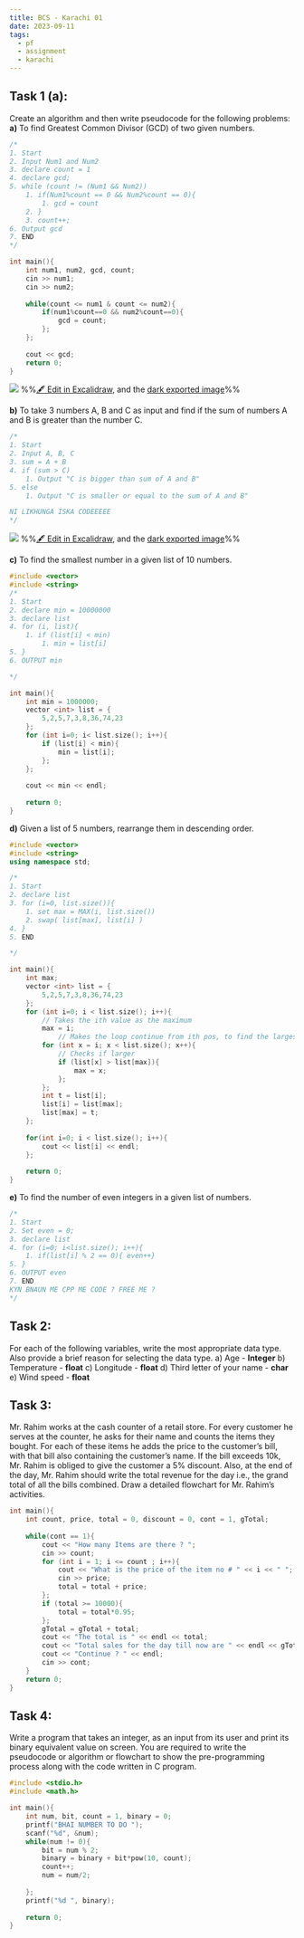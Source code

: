 ```yaml
---
title: BCS - Karachi 01
date: 2023-09-11
tags:
  - pf
  - assignment
  - karachi
---
```

## Task 1 (a):
Create an algorithm and then write pseudocode for the following problems:
**a)** To find Greatest Common Divisor (GCD) of two given numbers.

```cpp
/* 
1. Start
2. Input Num1 and Num2
3. declare count = 1
4. declare gcd;
5. while (count != (Num1 && Num2))
	1. if(Num1%count == 0 && Num2%count == 0){
		1. gcd = count
	2. }
	3. count++;
6. Output gcd
7. END
*/

int main(){
	int num1, num2, gcd, count;
	cin >> num1;
	cin >> num2;
	
	while(count <= num1 & count <= num2){
		if(num1%count==0 && num2%count==0){
			gcd = count;
		};
	};
	
	cout << gcd;
	return 0;
}
```

![](notes/1.General/PF%20Fast/Assignments/attachments/BCS%20-%20Karachi%2001%202023-09-11%2021.32.10.excalidraw.svg)
%%[🖋 Edit in Excalidraw](notes/1.General/PF%20Fast/Assignments/attachments/BCS%20-%20Karachi%2001%202023-09-11%2021.32.10.excalidraw.md), and the [dark exported image](notes/1.General/PF%20Fast/Assignments/attachments/BCS%20-%20Karachi%2001%202023-09-11%2021.32.10.excalidraw.dark.svg)%%

**b)** To take 3 numbers A, B and C as input and find if the sum of numbers A and B is greater than the
number C.

```cpp
/*
1. Start
2. Input A, B, C
3. sum = A + B
4. if (sum > C)
	1. Output "C is bigger than sum of A and B"
5. else
	1. Output "C is smaller or equal to the sum of A and B"

NI LIKHUNGA ISKA CODEEEEE
*/
```

![](notes/1.General/PF%20Fast/Assignments/attachments/BCS%20-%20Karachi%2001%202023-09-11%2021.52.53.excalidraw.svg)
%%[🖋 Edit in Excalidraw](notes/1.General/PF%20Fast/Assignments/attachments/BCS%20-%20Karachi%2001%202023-09-11%2021.52.53.excalidraw.md), and the [dark exported image](notes/1.General/PF%20Fast/Assignments/attachments/BCS%20-%20Karachi%2001%202023-09-11%2021.52.53.excalidraw.dark.svg)%%

**c)** To find the smallest number in a given list of 10 numbers.
```cpp
#include <vector>
#include <string>
/* 
1. Start
2. declare min = 10000000
3. declare list
4. for (i, list){
	1. if (list[i] < min)
		1. min = list[i]
5. }
6. OUTPUT min

*/

int main(){
	int min = 1000000;
	vector <int> list = {
		5,2,5,7,3,8,36,74,23
	};
	for (int i=0; i< list.size(); i++){
		if (list[i] < min){
			min = list[i];
		};
	};
	
	cout << min << endl;
	
	return 0;
}

```

**d)** Given a list of 5 numbers, rearrange them in descending order.

```cpp
#include <vector>
#include <string>
using namespace std;

/*
1. Start
2. declare list
3. for (i=0, list.size()){
	1. set max = MAX(i, list.size())
	2. swap( list[max], list[i] )
4. }
5. END

*/

int main(){
	int max;
	vector <int> list = {
		5,2,5,7,3,8,36,74,23
	};
	for (int i=0; i < list.size(); i++){
		// Takes the ith value as the maximum
		max = i;
			// Makes the loop continue from ith pos, to find the largest 
		for (int x = i; x < list.size(); x++){
			// Checks if larger
			if (list[x] > list[max]){
				max = x;
			};	
		};
		int t = list[i];
		list[i] = list[max];
		list[max] = t;
	};
	
	for(int i=0; i < list.size(); i++){
		cout << list[i] << endl;
	};
	
	return 0;
}
```


**e)** To find the number of even integers in a given list of numbers.

```cpp
/* 
1. Start
2. Set even = 0;
3. declare list
4. for (i=0; i<list.size(); i++){
	1. if(list[i] % 2 == 0){ even++}
5. }
6. OUTPUT even
7. END
KYN BNAUN ME CPP ME CODE ? FREE ME ? 
*/
```

## Task 2:
For each of the following variables, write the most appropriate data type. Also provide a brief reason for
selecting the data type.
a) Age - **Integer**
b) Temperature - **float**
c) Longitude - **float**
d) Third letter of your name - **char**
e) Wind speed - **float**

## Task 3:
Mr. Rahim works at the cash counter of a retail store. For every customer he serves at the counter, he asks for their name and counts the items they bought. For each of these items he adds the price to the customer’s bill, with that bill also containing the customer’s name. If the bill exceeds 10k, Mr. Rahim is obliged to give the customer a 5% discount. Also, at the end of the day, Mr. Rahim should write the total revenue for the day i.e., the grand total of all the bills combined.
Draw a detailed flowchart for Mr. Rahim’s activities.

```cpp
int main(){
	int count, price, total = 0, discount = 0, cont = 1, gTotal;
	
	while(cont == 1){
		cout << "How many Items are there ? ";
		cin >> count; 
		for (int i = 1; i <= count ; i++){
			cout << "What is the price of the item no # " << i << " ";
			cin >> price;
			total = total + price;
		};
		if (total >= 10000){
			total = total*0.95;
		};
		gTotal = gTotal + total;
		cout << "The total is " << endl << total;
		cout << "Total sales for the day till now are " << endl << gTotal;
		cout << "Continue ? " << endl;
		cin >> cont;
	}
	return 0;
}
```

## Task 4:
Write a program that takes an integer, as an input from its user and print its binary equivalent value on screen. You are required to write the pseudocode or algorithm or flowchart to show the pre-programming process along with the code written in C program.

```c
#include <stdio.h>
#include <math.h>

int main(){
	int num, bit, count = 1, binary = 0;
	printf("BHAI NUMBER TO DO ");
	scanf("%d", &num);
	while(num != 0){
		bit = num % 2;
		binary = binary + bit*pow(10, count);
		count++;
		num = num/2;
		
	};
	printf("%d ", binary);
	
	return 0;
}
```